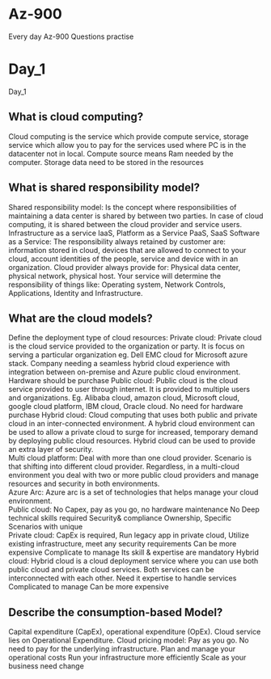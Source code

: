 # Az-900
Every day Az-900 Questions practise
# Day_1
Day_1
## What is cloud computing? 
Cloud computing is the service which provide compute service, storage service which allow you to pay for the services used where PC is in the datacenter not in local. 
Compute source means Ram needed by the computer. 
Storage data need to be stored in the resources
## What is shared responsibility model?
Shared responsibility model: Is the concept where responsibilities of maintaining a data center is shared by between two parties. In case of cloud computing, it is shared between the cloud provider and service users. 
Infrastructure as a service IaaS, Platform as a Service PaaS, SaaS Software as a Service: 
The responsibility always retained by customer are:  information stored in cloud, devices that are allowed to connect to your cloud, account identities of the people, service and device with in an organization. 
Cloud provider always provide for: Physical data center, physical network, physical host.
Your service will determine the responsibility of things like: Operating system, Network Controls, Applications, Identity and Infrastructure. 
## What are the cloud models?
Define the deployment type of cloud resources: 
Private cloud:  Private cloud is the cloud service provided to the organization or party. It is focus on serving a particular organization eg. Dell EMC cloud for Microsoft azure stack. Company needing a seamless hybrid cloud experience with integration between on-premise and Azure public cloud environment. Hardware should be purchase 
Public cloud: Public cloud is the cloud service provided to user through internet. It is provided to multiple users and organizations. Eg. Alibaba cloud, amazon cloud, Microsoft cloud, google cloud platform, IBM cloud, Oracle cloud. No need for hardware purchase 
Hybrid cloud: Cloud computing that uses both public and private cloud in an inter-connected environment. A hybrid cloud environment can be used to allow a private cloud to surge for increased, temporary demand by deploying public cloud resources. Hybrid cloud can be used to provide an extra layer of security.                                             
Multi cloud platform:  Deal with more than one cloud provider. Scenario is that shifting into different cloud provider. Regardless, in a multi-cloud environment you deal with two or more public cloud providers and manage resources and security in both environments.  
Azure Arc: Azure arc is a set of technologies that helps manage your cloud environment.   
Public cloud:	No Capex, pay as you go, no hardware maintenance
No Deep technical skills required	Security& compliance 
Ownership, Specific Scenarios with unique                  
Private cloud:	CapEx is required, Run legacy app in private cloud, Utilize existing infrastructure, meet any security requirements 	Can be more expensive
Complicate to manage 
Its skill & expertise are mandatory 
Hybrid cloud: 	Hybrid cloud is a cloud deployment service where you can use both public cloud and private cloud services. Both services can be interconnected with each other.  	Need it expertise to handle services 
Complicated to manage 
Can be more expensive 

## Describe the consumption-based Model? 
Capital expenditure (CapEx), operational expenditure (OpEx).
Cloud service lies on Operational Expenditure. 
Cloud pricing model: Pay as you go. No need to pay for the underlying infrastructure. 
Plan and manage your operational costs
Run your infrastructure more efficiently 
Scale as your business need change  

